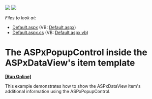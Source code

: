<!-- default badges list -->
[![](https://img.shields.io/badge/Open_in_DevExpress_Support_Center-FF7200?style=flat-square&logo=DevExpress&logoColor=white)](https://supportcenter.devexpress.com/ticket/details/E304)
[![](https://img.shields.io/badge/📖_How_to_use_DevExpress_Examples-e9f6fc?style=flat-square)](https://docs.devexpress.com/GeneralInformation/403183)
<!-- default badges end -->
<!-- default file list -->
*Files to look at*:

* [Default.aspx](./CS/ExampleE304/Default.aspx) (VB: [Default.aspx](./VB/ExampleE304/Default.aspx))
* [Default.aspx.cs](./CS/ExampleE304/Default.aspx.cs) (VB: [Default.aspx.vb](./VB/ExampleE304/Default.aspx.vb))
<!-- default file list end -->
# The ASPxPopupControl inside the ASPxDataView's item template
<!-- run online -->
**[[Run Online]](https://codecentral.devexpress.com/e304/)**
<!-- run online end -->


<p>This example demonstrates how to show  the ASPxDataView item's additional information using the ASPxPopupControl.</p>

<br/>


